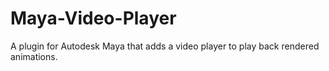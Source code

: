 # Maya-Video-Player
A plugin for Autodesk Maya that adds a video player to play back rendered animations.

